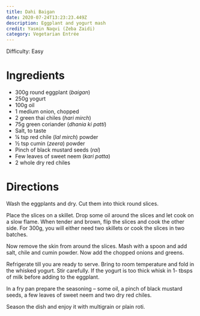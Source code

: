 ```yaml
---
title: Dahi Baigan
date: 2020-07-24T13:23:23.449Z
description: Eggplant and yogurt mash
credit: Yasmin Naqvi (Zeba Zaidi)
category: Vegetarian Entrée
---
```

Difficulty: Easy  

# Ingredients
* 300g round eggplant (_baigan_)
* 250g yogurt
* 100g oil
* 1 medium onion, chopped
* 2 green thai chiles (_hari mirch_)
* 75g green coriander (_dhania ki patti_)
* Salt, to taste
* ¼ tsp red chile (_lal mirch_) powder
* ½ tsp cumin (_zeera_) powder
* Pinch of black mustard seeds (_rai_)
* Few leaves of sweet neem (_kari patta_)
* 2 whole dry red chiles

# Directions
Wash the eggplants and dry. Cut them into thick round slices. 

Place the slices on a skillet. Drop some oil around the slices and let cook on a slow flame. When tender and brown, flip the slices and cook the other side. For 300g, you will either need two skillets or cook the slices in two batches.

Now remove the skin from around the slices. Mash with a spoon and add salt, chile and cumin powder. Now add the chopped onions and greens.

Refrigerate till you are ready to serve. Bring to room temperature and fold in the whisked yogurt. Stir carefully. If the yogurt is too thick whisk in 1-  tbsps of milk before adding to the eggplant.

In a fry pan prepare the seasoning – some oil, a pinch of black mustard seeds, a few leaves of sweet neem and two dry red chiles.

Season the dish and enjoy it with multigrain or plain roti.
